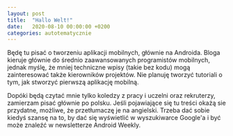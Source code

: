 ```yaml
---
layout: post
title:  "Hallo Welt!"
date:   2020-08-10 00:00:00 +0200
categories: autotematycznie
---
```

Będę tu pisać o tworzeniu aplikacji mobilnych, głównie na Androida. Bloga kieruje głównie do średnio zaawansowanych programistów mobilnych, jednak myślę, że mniej techniczne wpisy (takie bez kodu) mogą zainteresować także kierowników projektów. Nie planuję tworzyć tutoriali o tym, jak stworzyć pierwszą aplikację mobilną. 

Dopóki będą czytać mnie tylko koledzy z pracy i uczelni oraz rekruterzy, zamierzam pisać głównie po polsku. Jeśli pojawiające się tu treści okażą sie przydatne, możliwe, że przetłumaczę je na angielski. Trzeba dać sobie kiedyś szansę na to, by dać się wyświetlić w wyszukiwarce Google'a i być może znaleźć w newsletterze Android Weekly.